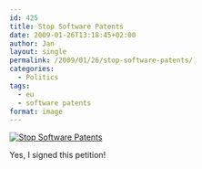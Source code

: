 ```yaml
---
id: 425
title: Stop Software Patents
date: 2009-01-26T13:18:45+02:00
author: Jan
layout: single
permalink: /2009/01/26/stop-software-patents/
categories:
  - Politics
tags:
  - eu
  - software patents
format: image
---
```

[![Stop Software Patents](/assets/images/2009/11/ssp-336-280.png "Stop Software Patents")](http://stopsoftwarepatents.eu/)

Yes, I signed this petition!